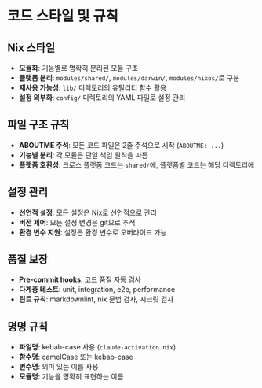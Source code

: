 # 코드 스타일 및 규칙

## Nix 스타일

- **모듈화**: 기능별로 명확히 분리된 모듈 구조
- **플랫폼 분리**: `modules/shared/`, `modules/darwin/`, `modules/nixos/`로 구분
- **재사용 가능성**: `lib/` 디렉토리의 유틸리티 함수 활용
- **설정 외부화**: `config/` 디렉토리의 YAML 파일로 설정 관리

## 파일 구조 규칙

- **ABOUTME 주석**: 모든 코드 파일은 2줄 주석으로 시작 (`ABOUTME: ...`)
- **기능별 분리**: 각 모듈은 단일 책임 원칙을 따름
- **플랫폼 호환성**: 크로스 플랫폼 코드는 `shared/`에, 플랫폼별 코드는 해당 디렉토리에

## 설정 관리

- **선언적 설정**: 모든 설정은 Nix로 선언적으로 관리
- **버전 제어**: 모든 설정 변경은 git으로 추적
- **환경 변수 지원**: 설정은 환경 변수로 오버라이드 가능

## 품질 보장

- **Pre-commit hooks**: 코드 품질 자동 검사
- **다계층 테스트**: unit, integration, e2e, performance
- **린트 규칙**: markdownlint, nix 문법 검사, 시크릿 검사

## 명명 규칙

- **파일명**: kebab-case 사용 (`claude-activation.nix`)
- **함수명**: camelCase 또는 kebab-case
- **변수명**: 의미 있는 이름 사용
- **모듈명**: 기능을 명확히 표현하는 이름